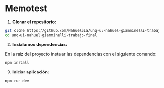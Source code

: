 # Memotest 

1. **Clonar el repositorio:**

```bash
git clone https://github.com/NahuelGia/unq-ui-nahuel-giamminelli-trabajo-final.git
cd unq-ui-nahuel-giamminelli-trabajo-final
```

2. **Instalamos dependencias:**

En la raiz del proyecto instalar las dependencias con el siguiente comando:

```bash
npm install
```

3. **Iniciar aplicación:**
```bash
npm run dev
```

